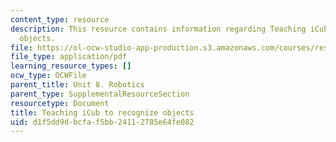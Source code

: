 ```yaml
---
content_type: resource
description: This resource contains information regarding Teaching iCub to recognize
  objects.
file: https://ol-ocw-studio-app-production.s3.amazonaws.com/courses/res-9-003-brains-minds-and-machines-summer-course-summer-2015/d1f5dd9dbcfaf5bb24112785e64fe082_MITRES_9_003SUM15_Lec8-6-2.pdf
file_type: application/pdf
learning_resource_types: []
ocw_type: OCWFile
parent_title: Unit 8. Robotics
parent_type: SupplementalResourceSection
resourcetype: Document
title: Teaching iCub to recognize objects
uid: d1f5dd9d-bcfa-f5bb-2411-2785e64fe082
---
```

